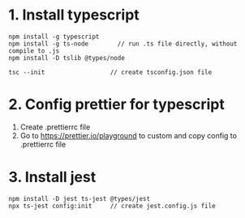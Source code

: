 # 1. Install typescript

```
npm install -g typescript
npm install -g ts-node        // run .ts file directly, without compile to .js
npm install -D tslib @types/node

tsc --init                  // create tsconfig.json file
```

# 2. Config prettier for typescript

1. Create .prettierrc file
2. Go to https://prettier.io/playground to custom and copy config to .prettierrc file

# 3. Install jest
```
npm install -D jest ts-jest @types/jest
npx ts-jest config:init     // create jest.config.js file
```